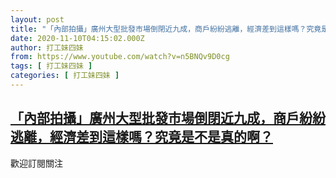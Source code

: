 ```yaml
---
layout: post
title: "「內部拍攝」廣州大型批發市場倒閉近九成，商戶紛紛逃離，經濟差到這樣嗎？究竟是不是真的啊？"
date: 2020-11-10T04:15:02.000Z
author: 打工妹四妹
from: https://www.youtube.com/watch?v=n5BNQv9D0cg
tags: [ 打工妹四妹 ]
categories: [ 打工妹四妹 ]
---
```

<!--1604981702000-->
[「內部拍攝」廣州大型批發市場倒閉近九成，商戶紛紛逃離，經濟差到這樣嗎？究竟是不是真的啊？](https://www.youtube.com/watch?v=n5BNQv9D0cg)
------

<div>
歡迎訂閱關注
</div>
